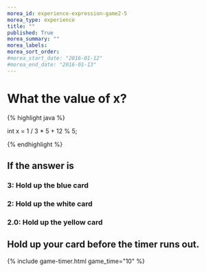 ```yaml
---
morea_id: experience-expression-game2-5
morea_type: experience
title: ""
published: True
morea_summary: ""
morea_labels:
morea_sort_order:
#morea_start_date: "2016-01-12"
#morea_end_date: "2016-01-13"
---
```


# What the value of x? 

{% highlight java %}

int x = 1 / 3 * 5 + 12 % 5;

{% endhighlight %}

## If the answer is 

###  3: Hold up the blue card

###  2: Hold up the white card

###  2.0: Hold up the yellow card

## Hold up your card before the timer runs out.

{% include game-timer.html game_time="10" %}

